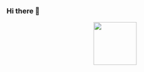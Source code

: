 ### Hi there 👋

<!--
**boris-pavel/boris-pavel** is a ✨ _special_ ✨ repository because its `README.md` (this file) appears on your GitHub profile.

Here are some ideas to get you started:

- 🔭 I’m currently working on ...
- 🌱 I’m currently learning ...
- 👯 I’m looking to collaborate on ...
- 🤔 I’m looking for help with ...
- 💬 Ask me about ...
- 📫 How to reach me: ...
- 😄 Pronouns: ...
- ⚡ Fun fact: ...
-->
<div id="header" align="center">
  <img src="[[https://media.giphy.com/media/M9gbBd9nbDrOTu1Mqx/giphy.gif](https://media.giphy.com/media/v1.Y2lkPTc5MGI3NjExYjYwNWZscDlwcjJxaXptajQ3b3J3cHFvNG1rNWkzcHV6d244Njc4cCZlcD12MV9pbnRlcm5hbF9naWZfYnlfaWQmY3Q9Zw/QHE5gWI0QjqF2/giphy.gif)](https://media.giphy.com/media/v1.Y2lkPTc5MGI3NjExYjYwNWZscDlwcjJxaXptajQ3b3J3cHFvNG1rNWkzcHV6d244Njc4cCZlcD12MV9pbnRlcm5hbF9naWZfYnlfaWQmY3Q9Zw/QHE5gWI0QjqF2/giphy.gif)" width="100"/>
</div>
